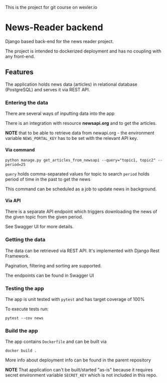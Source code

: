 This is the project for git course on wexler.io

# News-Reader backend

Django based back-end for the news reader project.

The project is intended to dockerized deployment and has no coupling with any front-end.

## Features

The application holds news data (articles) in relational database (PostgreSQL) and serves it via REST API.

### Entering the data

There are several ways of inputting data into the app

There is an integration with resource **newsapi.org** and to get the articles. 

**NOTE** that to be able to retrieve data from newapi.org - 
the environment variable `NEWS_PORTAL_KEY` has to be set with the relevant API key.  

#### Via command 
```
python manage.py get_articles_from_newsapi --query="topic1, topic2" --period=25
```
`query` holds comma-separated values for topic to search
`period` holds period of time in the past to get the news

This command can be scheduled as a job to update news in background.

#### Via API
There is a separate API endpoint which triggers downloading the news of the given topic from the given period.

See Swagger UI for more details.

### Getting the data
The data can be retrieved via REST API. It's implemented with Django Rest Framework.

Pagination, filtering and sorting are supported.

The endpoints can be found in Swagger UI


### Testing the app
The app is unit tested with `pytest` and has target coverage of 100%

To execute tests run:
```
pytest --cov news
```

### Build the app
The app contains `Dockerfile` and can be built via 
```
docker build .
```
More info about deployment info can be found in the parent repository 

**NOTE** That application can't be built/started "as-is" because it requires secret environment variable `SECRET_KEY` which is not included in this repo.


